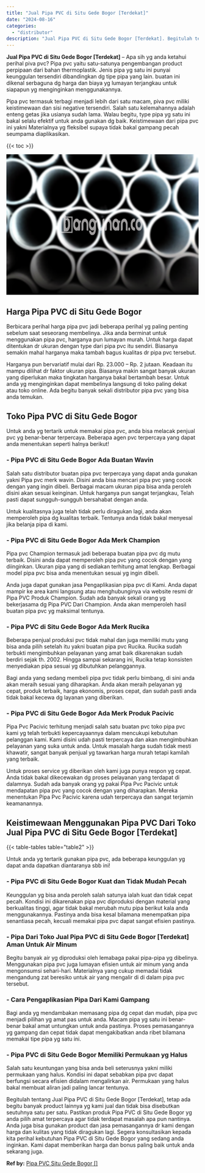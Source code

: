 ```yaml
---
title: "Jual Pipa PVC di Situ Gede Bogor [Terdekat]"
date: "2024-08-16"
categories: 
  - "distributor"
description: "Jual Pipa PVC di Situ Gede Bogor [Terdekat]. Begitulah tentang Jual Pipa PVC di Situ Gede Bogor [Terdekat], tetap ada begitu banyak product lainnya yg kami..."
---
```


**Jual Pipa PVC di Situ Gede Bogor \[Terdekat\]** – Apa sih yg anda ketahui perihal piva pvc? Pipa pvc yaitu satu-satunya pengembangan product perpipaan dari bahan thermoplastik. Jenis pipa yg satu ini punyai keunggulan tersendiri dibandingkan dg tipe pipa yang lain. buatan ini dikenal serbaguna dg harga dan biaya yg lumayan terjangkau untuk siapapun yg menginginkan menggunakannya.

Pipa pvc termasuk terbagi menjadi lebih dari satu macam, piva pvc miliki keistimewaan dan sisi negative tersendiri. Salah satu kelemahannya adalah enteng getas jika usianya sudah lama. Walau begitu, type pipa yg satu ini bakal selalu efektif untuk anda gunakan dg baik. Keistimewaan dari pipa pvc ini yakni Materialnya yg fleksibel supaya tidak bakal gampang pecah seumpama diaplikasikan.

{{< toc >}}

![Jual Pipa PVC di Situ Gede Bogor [Terdekat]](/images/jaul-pipa-pvc-28.png)

## Harga Pipa PVC di Situ Gede Bogor

Berbicara perihal harga pipa pvc jadi beberapa perihal yg paling penting sebelum saat seseorang membelinya. Jika anda berminat untuk menggunakan pipa pvc, harganya pun lumayan murah. Untuk harga dapat ditentukan dr ukuran dengan type dari pipa pvc itu sendiri. Biasanya semakin mahal harganya maka tambah bagus kualitas dr pipa pvc tersebut.

Harganya pun bervariatif mulai dari Rp. 23.000 – Rp. 2 jutaan. Keadaan itu mampu dilihat dr faktor ukuran pipa. Biasanya makin sangat banyak ukuran yang diperlukan maka tingkatan harganya bakal bertambah besar. Untuk anda yg menginginkan dapat membelinya langsung di toko paling dekat atau toko online. Ada begitu banyak sekali distributor pipa pvc yang bisa anda temukan.

## Toko Pipa PVC di Situ Gede Bogor

Untuk anda yg tertarik untuk memakai pipa pvc, anda bisa melacak penjual pvc yg benar-benar terpercaya. Beberapa agen pvc terpercaya yang dapat anda menentukan seperti halnya berikut!

### \- Pipa PVC di Situ Gede Bogor Ada Buatan Wavin

Salah satu distributor buatan pipa pvc terpercaya yang dapat anda gunakan yakni Pipa pvc merk wavin. Disini anda bisa mencari pipa pvc yang cocok dengan yang ingin dibeli. Berbagai macam ukuran pipa bisa anda peroleh disini akan sesuai keinginan. Untuk harganya pun sangat terjangkau, Telah pasti dapat sungguh-sungguh bersahabat dengan anda.

Untuk kualitasnya juga telah tidak perlu diragukan lagi, anda akan memperoleh pipa dg kualitas terbaik. Tentunya anda tidak bakal menyesal jika belanja pipa di kami.

### \- Pipa PVC di Situ Gede Bogor Ada Merk Champion

Pipa pvc Champion termasuk jadi beberapa buatan pipa pvc dg mutu terbaik. Disini anda dapat memperoleh pipa pvc yang cocok dengan yang diinginkan. Ukuran pipa yang di sediakan terhitung amat lengkap. Berbagai model pipa pvc bisa anda menentukan sesuai yg ingin dibeli.

Anda juga dapat gunakan jasa Pengaplikasian pipa pvc di Kami. Anda dapat mampir ke area kami langsung atau menghubunginya via website resmi dr Pipa PVC Produk Champion. Sudah ada banyak sekali orang yg bekerjasama dg Pipa PVC Dari Champion. Anda akan memperoleh hasil buatan pipa pvc yg maksimal tentunya.

### \- Pipa PVC di Situ Gede Bogor Ada Merk Rucika

Beberapa penjual produksi pvc tidak mahal dan juga memiliki mutu yang bisa anda pilih setelah itu yakni buatan pipa pvc Rucika. Rucika sudah terbukti mengimbuhkan pelayanan yang amat baik dikarenakan sudah berdiri sejak th. 2002. Hingga sampai sekarang ini, Rucika tetap konsisten menyediakan pipa sesuai yg dibutuhkan pelanggannya.

Bagi anda yang sedang membeli pipa pvc tidak perlu bimbang, di sini anda akan meraih sesuai yang diharapkan. Anda akan meraih pelayanan yg cepat, produk terbaik, harga ekonomis, proses cepat, dan sudah pasti anda tidak bakal kecewa dg layanan yang diberikan.

### \- Pipa PVC di Situ Gede Bogor Ada Merk Produk Pacivic

Pipa Pvc Pacivic terhitung menjadi salah satu buatan pvc toko pipa pvc kami yg telah terbukti kepercayaannya dalam mencukupi kebutuhan pelanggan kami. Kami disini udah pasti terpercaya dan akan mengimbuhkan pelayanan yang suka untuk anda. Untuk masalah harga sudah tidak mesti khawatir, sangat banyak penjual yg tawarkan harga murah tetapi kamilah yang terbaik.

Untuk proses service yg diberikan oleh kami juga punya respon yg cepat. Anda tidak bakal dikecewakan dg proses pelayanan yang terdapat di dalamnya. Sudah ada banyak orang yg pakai Pipa Pvc Pacivic untuk mendapatan pipa pvc yang cocok dengan yang diharapkan. Mereka menentukan Pipa Pvc Pacivic karena udah terpercaya dan sangat terjamin keamanannya.

## Keistimewaan Menggunakan Pipa PVC Dari Toko Jual Pipa PVC di Situ Gede Bogor \[Terdekat\]

{{< table-tables table="table2" >}}

Untuk anda yg tertarik gunakan pipa pvc, ada beberapa keunggulan yg dapat anda dapatkan diantaranya sbb ini!

### \- Pipa PVC di Situ Gede Bogor Kuat dan Tidak Mudah Pecah

Keunggulan yg bisa anda peroleh salah satunya ialah kuat dan tidak cepat pecah. Kondisi ini dikarenakan pipa pvc diproduksi dengan material yang berkualitas tinggi, agar tidak bakal merubah mutu pipa berikut kala anda menggunakannya. Pastinya anda bisa kesal bilamana menempatkan pipa senantiasa pecah, kecuali memakai pipa pvc dapat sangat efisien pastinya.

### \- Pipa Dari Toko Jual Pipa PVC di Situ Gede Bogor \[Terdekat\] Aman Untuk Air Minum

Begitu banyak air yg diproduksi oleh lemabaga pakai pipa-pipa yg dibelinya. Menggunakan pipa pvc juga lumayan efisien untuk air minum yang anda mengonsumsi sehari-hari. Materialnya yang cukup memadai tidak mengandung zat beresiko untuk air yang mengalir di di dalam pipa pvc tersebut.

### \- Cara Pengaplikasian Pipa Dari Kami Gampang

Bagi anda yg mendambakan memasang pipa dg cepat dan mudah, pipa pvc menjadi pilihan yg amat pas untuk anda. Macam pipa yg satu ini benar-benar bakal amat untungkan untuk anda pastinya. Proses pemasangannya yg gampang dan cepat tidak dapat mengakibatkan anda ribet bilamana memakai tipe pipa yg satu ini.

### \- Pipa PVC di Situ Gede Bogor Memiliki Permukaan yg Halus

Salah satu keuntungan yang bisa anda beli seterusnya yakni miliki permukaan yang halus. Kondisi ini dapat sebabkan pipa pvc dapat berfungsi secara efisien didalam mengalirkan air. Permukaan yang halus bakal membuat aliran jadi paling lancar tentunya.

Begitulah tentang Jual Pipa PVC di Situ Gede Bogor \[Terdekat\], tetap ada begitu banyak product lainnya yg kami jual dan tidak bisa disebutkan seutuhnya satu per satu. Pastikan produk Pipa PVC di Situ Gede Bogor yg anda pilih amat terpercaya agar tidak terdapat masalah apa pun nantinya. Anda juga bisa gunakan product dan jasa pemasangannya dr kami dengan harga dan kulitas yang tidak diragukan lagi. Segera konsultasikan kepada kita perihal kebutuhan Pipa PVC di Situ Gede Bogor yang sedang anda inginkan. Kami dapat memberikan harga dan bonus paling baik untuk anda sekarang juga.

**Ref by:** [Pipa PVC Situ Gede Bogor []](https://id.wikipedia.org/wiki/Pipa)

